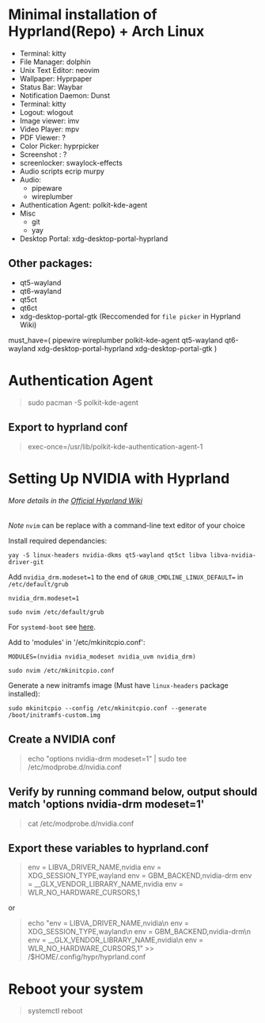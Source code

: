 # Minimal installation of Hyprland(Repo) + Arch Linux


- Terminal: kitty
- File Manager: dolphin
- Unix Text Editor: neovim
- Wallpaper: Hyprpaper
- Status Bar: Waybar
- Notification Daemon: Dunst
- Terminal: kitty
- Logout: wlogout 
- Image viewer: imv
- Video Player: mpv
- PDF Viewer: ?
- Color Picker: hyprpicker
- Screenshot : ?
- screenlocker: swaylock-effects
- Audio scripts ecrip murpy
- Audio:
    - pipeware
    - wireplumber
- Authentication Agent: polkit-kde-agent
- Misc
    - git
    - yay
- Desktop Portal: xdg-desktop-portal-hyprland



## Other packages:
- qt5-wayland
- qt6-wayland
- qt5ct
- qt6ct 
- xdg-desktop-portal-gtk (Reccomended for `file picker` in Hyprland Wiki)



must_have=(
    pipewire
    wireplumber
    polkit-kde-agent
    qt5-wayland
    qt6-wayland
    xdg-desktop-portal-hyprland
    xdg-desktop-portal-gtk
)

# Authentication Agent 
> sudo pacman -S polkit-kde-agent
## Export to hyprland conf
> exec-once=/usr/lib/polkit-kde-authentication-agent-1


# Setting Up NVIDIA with Hyprland
###### More details in the [Official Hyprland Wiki](https://wiki.hyprland.org/Nvidia/)
*Note*
`nvim` can be replace with a command-line text editor of your choice

Install required dependancies:

```
yay -S linux-headers nvidia-dkms qt5-wayland qt5ct libva libva-nvidia-driver-git
```

Add `nvidia_drm.modeset=1` to the end of `GRUB_CMDLINE_LINUX_DEFAULT=` in `/etc/default/grub`

```
nvidia_drm.modeset=1
```
```
sudo nvim /etc/default/grub
```

For `systemd-boot` see [here](http://wiki.hyprland.org/Nvidia/#how-to-get-hyprland-to-possibly-work-on-nvidia).

Add to 'modules' in '/etc/mkinitcpio.conf':

```
MODULES=(nvidia nvidia_modeset nvidia_uvm nvidia_drm)
```
```
sudo nvim /etc/mkinitcpio.conf
```


Generate a new initramfs image (Must have `linux-headers` package installed):

```
sudo mkinitcpio --config /etc/mkinitcpio.conf --generate /boot/initramfs-custom.img
```

## Create a NVIDIA conf
> echo "options nvidia-drm modeset=1" | sudo tee /etc/modprobe.d/nvidia.conf

## Verify by running command below, output should match 'options nvidia-drm modeset=1'
> cat /etc/modprobe.d/nvidia.conf

## Export these variables to hyprland.conf
> env = LIBVA_DRIVER_NAME,nvidia
> env = XDG_SESSION_TYPE,wayland
> env = GBM_BACKEND,nvidia-drm
> env = __GLX_VENDOR_LIBRARY_NAME,nvidia
> env = WLR_NO_HARDWARE_CURSORS,1

or

> echo "env = LIBVA_DRIVER_NAME,nvidia\n env = XDG_SESSION_TYPE,wayland\n env = GBM_BACKEND,nvidia-drm\n env = __GLX_VENDOR_LIBRARY_NAME,nvidia\n env = WLR_NO_HARDWARE_CURSORS,1" >> /$HOME/.config/hypr/hyprland.conf

# Reboot your system
> systemctl reboot



